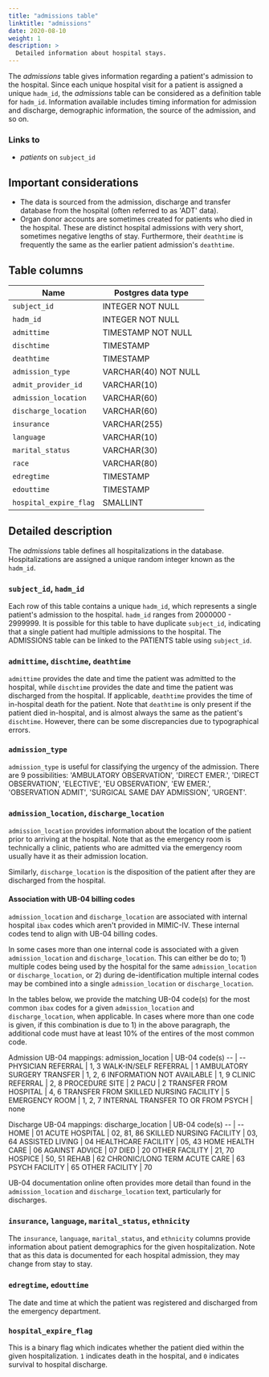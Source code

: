 ```yaml
---
title: "admissions table"
linktitle: "admissions"
date: 2020-08-10
weight: 1
description: >
  Detailed information about hospital stays.
---
```


The *admissions* table gives information regarding a patient's admission to the hospital. Since each unique hospital visit for a patient is assigned a unique `hadm_id`, the *admissions* table can be considered as a definition table for `hadm_id`. Information available includes timing information for admission and discharge, demographic information, the source of the admission, and so on.

### Links to

* *patients* on `subject_id`

## Important considerations

* The data is sourced from the admission, discharge and transfer database from the hospital (often referred to as 'ADT' data).
* Organ donor accounts are sometimes created for patients who died in the hospital. These are distinct hospital admissions with very short, sometimes negative lengths of stay. Furthermore, their `deathtime` is frequently the same as the earlier patient admission's `deathtime`.

## Table columns

Name | Postgres data type
---- | ----
`subject_id` | INTEGER NOT NULL
`hadm_id` | INTEGER NOT NULL
`admittime` | TIMESTAMP NOT NULL
`dischtime` | TIMESTAMP
`deathtime` | TIMESTAMP
`admission_type` | VARCHAR(40) NOT NULL
`admit_provider_id` | VARCHAR(10)
`admission_location` | VARCHAR(60)
`discharge_location` | VARCHAR(60)
`insurance` | VARCHAR(255)
`language` | VARCHAR(10)
`marital_status` | VARCHAR(30)
`race` | VARCHAR(80)
`edregtime` | TIMESTAMP
`edouttime` | TIMESTAMP
`hospital_expire_flag` | SMALLINT

## Detailed description

The *admissions* table defines all hospitalizations in the database. Hospitalizations are assigned a unique random integer known as the `hadm_id`.

### `subject_id`, `hadm_id`

Each row of this table contains a unique `hadm_id`, which represents a single patient's admission to the hospital. `hadm_id` ranges from 2000000 - 2999999. It is possible for this table to have duplicate `subject_id`, indicating that a single patient had multiple admissions to the hospital. The ADMISSIONS table can be linked to the PATIENTS table using `subject_id`.

### `admittime`, `dischtime`, `deathtime`

`admittime` provides the date and time the patient was admitted to the hospital, while `dischtime` provides the date and time the patient was discharged from the hospital. If applicable, `deathtime` provides the time of in-hospital death for the patient. Note that `deathtime` is only present if the patient died in-hospital, and is almost always the same as the patient's `dischtime`. However, there can be some discrepancies due to typographical errors.

### `admission_type`

`admission_type` is useful for classifying the urgency of the admission. There are 9 possibilities: 'AMBULATORY OBSERVATION', 'DIRECT EMER.', 'DIRECT OBSERVATION', 'ELECTIVE', 'EU OBSERVATION', 'EW EMER.', 'OBSERVATION ADMIT', 'SURGICAL SAME DAY ADMISSION', 'URGENT'.

### `admission_location`, `discharge_location`

`admission_location` provides information about the location of the patient prior to arriving at the hospital. Note that as the emergency room is technically a clinic, patients who are admitted via the emergency room usually have it as their admission location.

Similarly, `discharge_location` is the disposition of the patient after they are discharged from the hospital.

#### Association with UB-04 billing codes

`admission_location` and `discharge_location` are associated with internal hospital `ibax` codes which aren't provided in MIMIC-IV. These internal codes tend to align with UB-04 billing codes. 

In some cases more than one internal code is associated with a given `admission_location` and `discharge_location`. This can either be do to; 1) multiple codes being used by the hospital for the same `admission_location` or `discharge_location`, or 2) during de-identification multiple internal codes may be combined into a single `admission_location` or `discharge_location`. 

In the tables below, we provide the matching UB-04 code(s) for the most common `ibax` codes for a given `admission_location` and `discharge_location`, when applicable. In cases where more than one code is given, if this combination is due to 1) in the above paragraph, the additional code must have at least 10% of the entires of the most common code. 

Admission UB-04 mappings:
admission_location | UB-04 code(s)
-- | --
PHYSICIAN REFERRAL | 1, 3
WALK-IN/SELF REFERRAL | 1
AMBULATORY SURGERY TRANSFER | 1, 2, 6
INFORMATION NOT AVAILABLE | 1, 9
CLINIC REFERRAL | 2, 8
PROCEDURE SITE | 2
PACU | 2
TRANSFER FROM HOSPITAL | 4, 6
TRANSFER FROM SKILLED NURSING FACILITY | 5
EMERGENCY ROOM | 1, 2, 7
INTERNAL TRANSFER TO OR FROM PSYCH | none

Discharge UB-04 mappings:
discharge_location | UB-04 code(s)
-- | --
HOME | 01
ACUTE HOSPITAL | 02, 81, 86
SKILLED NURSING FACILITY | 03, 64
ASSISTED LIVING | 04
HEALTHCARE FACILITY | 05, 43
HOME HEALTH CARE | 06
AGAINST ADVICE | 07
DIED | 20
OTHER FACILITY | 21, 70
HOSPICE | 50, 51
REHAB | 62
CHRONIC/LONG TERM ACUTE CARE | 63
PSYCH FACILITY | 65
OTHER FACILITY | 70

UB-04 documentation online often provides more detail than found in the `admission_location` and `discharge_location` text, particularly for discharges.

### `insurance`, `language`, `marital_status`, `ethnicity`

The `insurance`, `language`, `marital_status`, and `ethnicity` columns provide information about patient demographics for the given hospitalization.
Note that as this data is documented for each hospital admission, they may change from stay to stay.

### `edregtime`, `edouttime`

The date and time at which the patient was registered and discharged from the emergency department.

### `hospital_expire_flag`

This is a binary flag which indicates whether the patient died within the given hospitalization. `1` indicates death in the hospital, and `0` indicates survival to hospital discharge.
